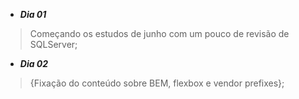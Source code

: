 - **_Dia 01_**
> Começando os estudos de junho com um pouco de revisão de SQLServer;

- **_Dia 02_**
>{Fixação do conteúdo sobre BEM, flexbox e vendor prefixes};